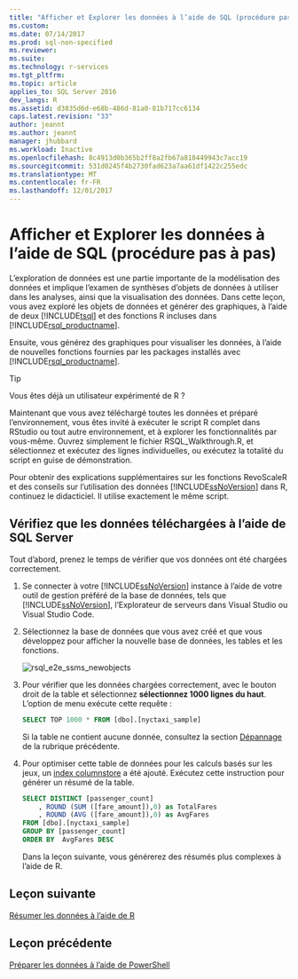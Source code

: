 ```yaml
---
title: "Afficher et Explorer les données à l’aide de SQL (procédure pas à pas) | Documents Microsoft"
ms.custom: 
ms.date: 07/14/2017
ms.prod: sql-non-specified
ms.reviewer: 
ms.suite: 
ms.technology: r-services
ms.tgt_pltfrm: 
ms.topic: article
applies_to: SQL Server 2016
dev_langs: R
ms.assetid: d3835d6d-e68b-486d-81a0-81b717cc6134
caps.latest.revision: "33"
author: jeannt
ms.author: jeannt
manager: jhubbard
ms.workload: Inactive
ms.openlocfilehash: 8c4913d0b365b2ff8a2fb67a818449943c7acc19
ms.sourcegitcommit: 531d0245f4b2730fad623a7aa61df1422c255edc
ms.translationtype: MT
ms.contentlocale: fr-FR
ms.lasthandoff: 12/01/2017
---
```

# <a name="view-and-explore-the-data-using-sql-walkthrough"></a>Afficher et Explorer les données à l’aide de SQL (procédure pas à pas)

L’exploration de données est une partie importante de la modélisation des données et implique l’examen de synthèses d’objets de données à utiliser dans les analyses, ainsi que la visualisation des données. Dans cette leçon, vous avez exploré les objets de données et générer des graphiques, à l’aide de deux [!INCLUDE[tsql](../../includes/tsql-md.md)] et des fonctions R incluses dans [!INCLUDE[rsql_productname](../../includes/rsql-productname-md.md)].

Ensuite, vous générez des graphiques pour visualiser les données, à l’aide de nouvelles fonctions fournies par les packages installés avec [!INCLUDE[rsql_productname](../../includes/rsql-productname-md.md)].

> [!TIP]
> Vous êtes déjà un utilisateur expérimenté de R ?
>   
> Maintenant que vous avez téléchargé toutes les données et préparé l’environnement, vous êtes invité à exécuter le script R complet dans RStudio ou tout autre environnement, et à explorer les fonctionnalités par vous-même. Ouvrez simplement le fichier RSQL_Walkthrough.R, et sélectionnez et exécutez des lignes individuelles, ou exécutez la totalité du script en guise de démonstration.
>   
> Pour obtenir des explications supplémentaires sur les fonctions RevoScaleR et des conseils sur l’utilisation des données [!INCLUDE[ssNoVersion](../../includes/ssnoversion-md.md)] dans R, continuez le didacticiel. Il utilise exactement le même script.

## <a name="verify-downloaded-data-using-sql-server"></a>Vérifiez que les données téléchargées à l’aide de SQL Server

Tout d’abord, prenez le temps de vérifier que vos données ont été chargées correctement.

1. Se connecter à votre [!INCLUDE[ssNoVersion](../../includes/ssnoversion-md.md)] instance à l’aide de votre outil de gestion préféré de la base de données, tels que [!INCLUDE[ssNoVersion](../../includes/ssnoversion-md.md)], l’Explorateur de serveurs dans Visual Studio ou Visual Studio Code.

2. Sélectionnez la base de données que vous avez créé et que vous développez pour afficher la nouvelle base de données, les tables et les fonctions.
  
    ![rsql_e2e_ssms_newobjects](media/rsql-e2e-ssms-newobjects.PNG)
  
3.  Pour vérifier que les données chargées correctement, avec le bouton droit de la table et sélectionnez **sélectionnez 1000 lignes du haut**. L’option de menu exécute cette requête :

    ```SQL
    SELECT TOP 1000 * FROM [dbo].[nyctaxi_sample]
    ```
    Si la table ne contient aucune donnée, consultez la section [Dépannage](walkthrough-prepare-the-data.md) de la rubrique précédente.

4. Pour optimiser cette table de données pour les calculs basés sur les jeux, un [index columnstore](../../relational-databases/indexes/columnstore-indexes-overview.md) a été ajouté. Exécutez cette instruction pour générer un résumé de la table.

    ```SQL
    SELECT DISTINCT [passenger_count]
        , ROUND (SUM ([fare_amount]),0) as TotalFares
        , ROUND (AVG ([fare_amount]),0) as AvgFares
    FROM [dbo].[nyctaxi_sample]
    GROUP BY [passenger_count]
    ORDER BY  AvgFares DESC
    ````
    Dans la leçon suivante, vous générerez des résumés plus complexes à l’aide de R.

## <a name="next-lesson"></a>Leçon suivante

[Résumer les données à l’aide de R](walkthrough-view-and-summarize-data-using-r.md)

## <a name="previous-lesson"></a>Leçon précédente

[Préparer les données à l’aide de PowerShell](walkthrough-prepare-the-data.md)
